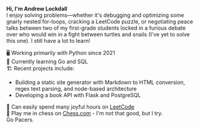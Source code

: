 **Hi, I'm Andrew Lockdall** <br>
I enjoy solving problems—whether it's debugging and optimizing some gnarly nested for-loops, cracking a LeetCode puzzle, or negotiating peace talks between two of my first-grade students locked in a furious debate over who would win in a fight between turtles and snails (I've yet to solve this one). I still have a lot to learn!

🖥️ Working primarily with Python since 2021  
🐹 Currently learning Go and SQL  
🏗️ Recent projects include:
* Building a static site generator with Markdown to HTML conversion, regex text parsing, and node-based architecture  
* Developing a book API with Flask and PostgreSQL <br>

🚀 Can easily spend many joyful hours on [LeetCode](https://leetcode.com/u/arrelecq/) <br>
🏁 Play me in chess on [Chess.com](https://www.chess.com/member/daristane) - I'm not that good, but I try. <br>
Go Pacers.
